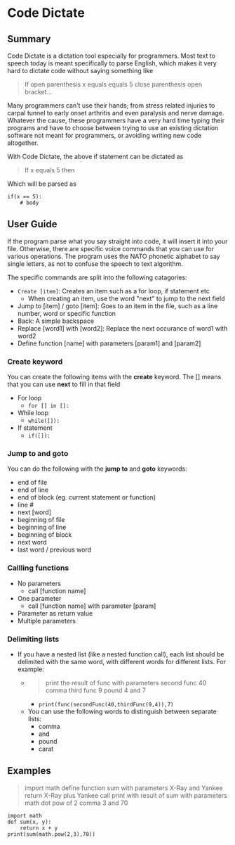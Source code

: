 # Code Dictate

## Summary
Code Dictate is a dictation tool especially for programmers. Most text to speech today is meant specifically to parse English, which makes it very hard to dictate code without saying something like

> If open parenthesis x equals equals 5 close parenthesis open bracket...

Many programmers can't use their hands; from stress related injuries to carpal tunnel to early onset arthritis and even paralysis and nerve damage. Whatever the cause, these programmers have a very hard time typing their programs and have to choose between trying to use an existing dictation software not meant for programmers, or avoiding writing new code altogether. 

With Code Dictate, the above if statement can be dictated as

> If x equals 5 then

Which will be parsed as 

    if(x == 5):
	    # body
	 

## User Guide
If the program parse what you say straight into code, it will insert it into your file. Otherwise, there are specific voice commands that you can use for various operations. The program uses the NATO phonetic alphabet to say single letters, as not to confuse the speech to text algorithm.

The specific commands are split into the following catagories: 

 - `Create [item]`: Creates an item such as a for loop, if statement etc
	 - When creating an item, use the word "next" to jump to the next field
- Jump to [item] / goto [item]: Goes to an item in the file, such as a line number, word or specific function
- Back: A simple backspace
- Replace [word1] with [word2]: Replace the next occurance of word1 with word2
- Define function [name] with parameters [param1] and [param2]

### Create keyword

You can create the following items with the **create** keyword. The [] means that you can use **next** to fill in that field
- For loop
	- `for [] in []:`
- While loop
	- `while([]):`
- If statement
	- `if([]):`

### Jump to and goto

You can do the following with the **jump to** and **goto** keywords:
- end of file
- end of line
- end of block (eg. current statement or function)
- line #
- next [word]
- beginning of file
- beginning of line
- beginning of block
- next word
- last word / previous word

### Callling functions 
- No parameters
	- call [function name]
- One parameter
	- call [function name] with parameter [param]
- Parameter as return value
- Multiple parameters
### Delimiting lists
- If you have a nested list (like a nested function call), each list should be delimited with the same word, with different words for different lists. For example: 
	-  > print the result of func with parameters second func 40 comma third func 9 pound 4 and 7
		- `print(func(secondFunc(40,thirdFunc(9,4)),7)`
	- You can use the following words to distinguish between separate lists:
		- comma
		- and 
		- pound
		- carat
## Examples

> import math
> define function sum with parameters X-Ray and Yankee
> return X-Ray plus Yankee
> call print with result of sum with parameters math dot pow of 2 comma 3 and 70

    import math
    def sum(x, y):
	    return x + y
	print(sum(math.pow(2,3),70))
